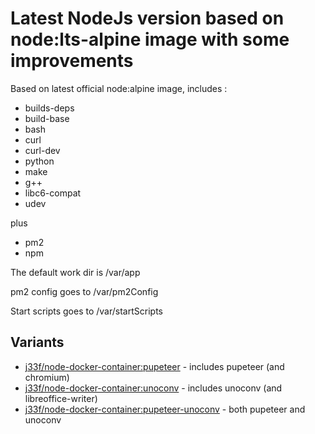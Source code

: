 # Latest NodeJs version based on node:lts-alpine image with some improvements

Based on latest official node:alpine image, includes : 
- builds-deps 
- build-base 
- bash 
- curl 
- curl-dev 
- python 
- make 
- g++ 
- libc6-compat
- udev 

plus
- pm2
- npm

The default work dir is /var/app

pm2 config goes to /var/pm2Config

Start scripts goes to /var/startScripts

## Variants

- [j33f/node-docker-container:pupeteer](/../../tree/pupeteer) - includes pupeteer (and chromium)
- [j33f/node-docker-container:unoconv](/../../tree/unoconv) - includes unoconv (and libreoffice-writer)
- [j33f/node-docker-container:pupeteer-unoconv](/../../tree/pupeteer-unoconv) - both pupeteer and unoconv